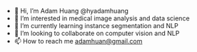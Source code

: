 - 👋 Hi, I’m Adam Huang @hyadamhuang
- 👀 I’m interested in medical image analysis and data science
- 🌱 I’m currently learning instance segmentation and NLP
- 💞️ I’m looking to collaborate on computer vision and NLP
- 📫 How to reach me adamhuan@gmail.com

<!---
hyadamhuang/hyadamhuang is a ✨ special ✨ repository because its `README.md` (this file) appears on your GitHub profile.
You can click the Preview link to take a look at your changes.
--->
